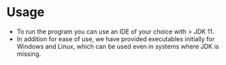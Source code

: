 # Usage
- To run the program you can use an IDE of your choice with > JDK 11. 
- In addition for ease of use, we have provided executables initially for Windows and Linux, which can be used even in systems where JDK is missing.


